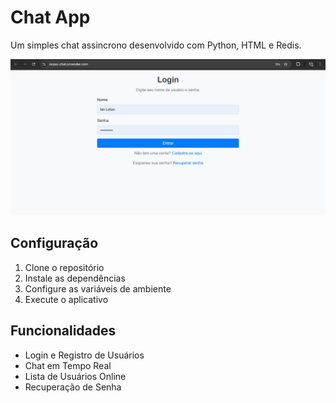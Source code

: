 # Chat App
Um simples chat assincrono desenvolvido com Python, HTML e Redis.

![Screenshot](\img\screenshot_login.png)

## Configuração

1. Clone o repositório
2. Instale as dependências
3. Configure as variáveis de ambiente
4. Execute o aplicativo

## Funcionalidades

- Login e Registro de Usuários
- Chat em Tempo Real
- Lista de Usuários Online
- Recuperação de Senha
